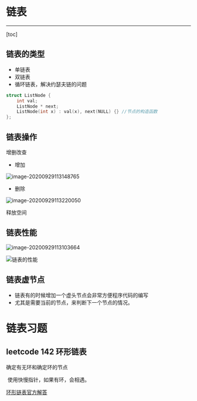 # 链表

---

[toc]

## 链表的类型

- 单链表
- 双链表
- 循环链表，解决约瑟夫链的问题

```cpp
struct ListNode {
    int val;
    ListNode * next;
    ListNode(int x) : val(x), next(NULL) {} //节点的构造函数
};
```



## 链表操作

增删改查

- 增加

![image-20200929113148765](D:\MyStudyFile\Study_C_PLUS_PLUS\C-PLUS-PLUS-Road\LeetcodeC++\链表.assets\image-20200929113148765.png)

- 删除

![image-20200929113220050](D:\MyStudyFile\Study_C_PLUS_PLUS\C-PLUS-PLUS-Road\LeetcodeC++\链表.assets\image-20200929113220050.png)

释放空间



## 链表性能

![image-20200929113103664](D:\MyStudyFile\Study_C_PLUS_PLUS\C-PLUS-PLUS-Road\LeetcodeC++\链表.assets\image-20200929113103664.png)

![链表的性能](D:\MyStudyFile\Study_C_PLUS_PLUS\C-PLUS-PLUS-Road\LeetcodeC++\链表.assets\image-20200929112915167.png)



## 链表虚节点

- 链表有的时候增加一个虚头节点会非常方便程序代码的编写
- 尤其是需要当前的节点，来判断下一个节点的情况。





# 链表习题

## leetcode 142 环形链表

确定有无环和确定环的节点

​	使用快慢指针，如果有环，会相遇。

[环形链表官方解答](https://leetcode-cn.com/problems/linked-list-cycle-ii/solution/huan-xing-lian-biao-ii-by-leetcode-solution/)